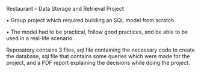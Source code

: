 Restaurant – Data Storage and Retrieval Project

• Group project which required building an SQL model from scratch.

• The model had to be practical, follow good practices, and be able to be used in a real-life scenario.

Reposatory contains 3 files, sql file containing the necessary code to create the database, sql file that contains some queries which were made for the project, and a PDF report explaining the decisions while doing the project.
